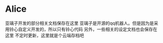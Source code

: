 # Alice
 亚璃子开发的部分相关文档保存在这里
 亚璃子是开源的qq机器人。但是因为是采用铃心自定义开发的，所以只有铃心代码
 另外，一些相关的设定文档也会保存在这里
 不定时更新，这里就是个云端存档吧
